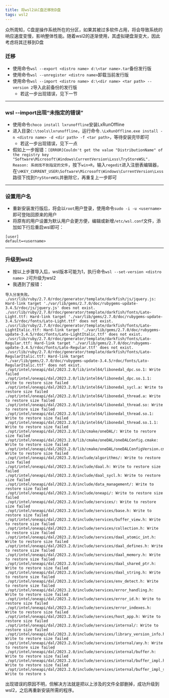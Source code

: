 ```yaml
---
title: 将wsl2从C盘迁移到D盘
tags: wsl2
---
```


众所周知，C盘是操作系统所在的分区，如果其被过多软件占用，将会导致系统的响应速度变慢，影响整体性能。随着wsl2的逐渐使用，其虚拟硬盘渐变大，因此考虑将其迁移到D盘

### 迁移
* 使用命令`wsl --export <distro name> d:\<tar name>.tar`备份发行版
* 使用命令`wsl --unregister <distro name>`卸载当前发行版
* 使用命令`wsl --import <distro name> d:\<dir name> <tar path> --version 2`导入此前备份的发行版
  * 若这一步出现错误，见下一节

---
### wsl --import出现“未指定的错误”
* 使用命令`choco install lxrunoffline`安装LxRunOffline
* 进入目录`C:\tools\lxrunoffline`，运行命令`.\LxRunOffline.exe install -n <distro name> -d <dir path> -f <tar path>`，等待安装完毕即可
  * 若这一步出现错误，见下一点
* 假如上一步报错：`[ERROR]Couldn't get the value "DistributionName" of the registry key "Software\Microsoft\Windows\CurrentVersion\Lxss\TryStoreWSL". Reason: 系统找不到指定的文件`，按下`win+R`，输入`regedit`进入注册表编辑器，在`\HKEY_CURRENT_USER\Software\Microsoft\Windows\CurrentVersion\Lxss`路径下找到`TryStoreWSL`并删除它，再重复上一步即可

---
### 设置用户名
* 重新安装发行版后，将会以`root`用户登录，使用命令`sudo -i -u <username>`即可登陆回原来的用户
* 将原有的用户设置为默认用户会更方便，编辑或新增`/etc/wsl.conf`文件，添加如下行后重启wsl即可：
```shell
[user]
default=<username>
```
---
### 升级到wsl2
* 按以上步骤导入后，wsl版本可能为1，执行命令`wsl --set-version <distro name> 2`可升级为wsl2
* 我遇到了报错：
```shell
导入分发失败。
./usr/lib/ruby/2.7.0/rdoc/generator/template/darkfish/js/jquery.js: Hard-link target './var/lib/gems/2.7.0/doc/rubygems-update-3.4.5/rdoc/js/jquery.js' does not exist.
./usr/lib/ruby/2.7.0/rdoc/generator/template/darkfish/fonts/Lato-Light.ttf: Hard-link target './var/lib/gems/2.7.0/doc/rubygems-update-3.4.5/rdoc/fonts/Lato-Light.ttf' does not exist.
./usr/lib/ruby/2.7.0/rdoc/generator/template/darkfish/fonts/Lato-LightItalic.ttf: Hard-link target './var/lib/gems/2.7.0/doc/rubygems-update-3.4.5/rdoc/fonts/Lato-LightItalic.ttf' does not exist.
./usr/lib/ruby/2.7.0/rdoc/generator/template/darkfish/fonts/Lato-Regular.ttf: Hard-link target './var/lib/gems/2.7.0/doc/rubygems-update-3.4.5/rdoc/fonts/Lato-Regular.ttf' does not exist.
./usr/lib/ruby/2.7.0/rdoc/generator/template/darkfish/fonts/Lato-RegularItalic.ttf: Hard-link target './var/lib/gems/2.7.0/doc/rubygems-update-3.4.5/rdoc/fonts/Lato-RegularItalic.ttf' does not exist.
./opt/intel/oneapi/dal/2023.2.0/lib/intel64/libonedal_dpc.so.1: Write failed
./opt/intel/oneapi/dal/2023.2.0/lib/intel64/libonedal_dpc.so.1.1: Write to restore size failed
./opt/intel/oneapi/dal/2023.2.0/lib/intel64/libonedal_sycl.a: Write to restore size failed
./opt/intel/oneapi/dal/2023.2.0/lib/intel64/libonedal_thread.a: Write to restore size failed
./opt/intel/oneapi/dal/2023.2.0/lib/intel64/libonedal_thread.so: Write to restore size failed
./opt/intel/oneapi/dal/2023.2.0/lib/intel64/libonedal_thread.so.1: Write to restore size failed
./opt/intel/oneapi/dal/2023.2.0/lib/intel64/libonedal_thread.so.1.1: Write to restore size failed
./opt/intel/oneapi/dal/2023.2.0/lib/cmake/oneDAL/: Write to restore size failed
./opt/intel/oneapi/dal/2023.2.0/lib/cmake/oneDAL/oneDALConfig.cmake: Write to restore size failed
./opt/intel/oneapi/dal/2023.2.0/lib/cmake/oneDAL/oneDALConfigVersion.cmake: Write to restore size failed
./opt/intel/oneapi/dal/2023.2.0/include/algorithms/: Write to restore size failed
./opt/intel/oneapi/dal/2023.2.0/include/daal.h: Write to restore size failed
./opt/intel/oneapi/dal/2023.2.0/include/daal_sycl.h: Write to restore size failed
./opt/intel/oneapi/dal/2023.2.0/include/data_management/: Write to restore size failed
./opt/intel/oneapi/dal/2023.2.0/include/oneapi/: Write to restore size failed
./opt/intel/oneapi/dal/2023.2.0/include/services/: Write to restore size failed
./opt/intel/oneapi/dal/2023.2.0/include/services/base.h: Write to restore size failed
./opt/intel/oneapi/dal/2023.2.0/include/services/buffer_view.h: Write to restore size failed
./opt/intel/oneapi/dal/2023.2.0/include/services/collection.h: Write to restore size failed
./opt/intel/oneapi/dal/2023.2.0/include/services/daal_atomic_int.h: Write to restore size failed
./opt/intel/oneapi/dal/2023.2.0/include/services/daal_defines.h: Write to restore size failed
./opt/intel/oneapi/dal/2023.2.0/include/services/daal_memory.h: Write to restore size failed
./opt/intel/oneapi/dal/2023.2.0/include/services/daal_shared_ptr.h: Write to restore size failed
./opt/intel/oneapi/dal/2023.2.0/include/services/daal_string.h: Write to restore size failed
./opt/intel/oneapi/dal/2023.2.0/include/services/env_detect.h: Write to restore size failed
./opt/intel/oneapi/dal/2023.2.0/include/services/error_handling.h: Write to restore size failed
./opt/intel/oneapi/dal/2023.2.0/include/services/error_id.h: Write to restore size failed
./opt/intel/oneapi/dal/2023.2.0/include/services/error_indexes.h: Write to restore size failed
./opt/intel/oneapi/dal/2023.2.0/include/services/host_app.h: Write to restore size failed
./opt/intel/oneapi/dal/2023.2.0/include/services/internal/: Write to restore size failed
./opt/intel/oneapi/dal/2023.2.0/include/services/library_version_info.h: Write to restore size failed
./opt/intel/oneapi/dal/2023.2.0/include/services/internal/any.h: Write to restore size failed
./opt/intel/oneapi/dal/2023.2.0/include/services/internal/buffer.h: Write to restore size failed
./opt/intel/oneapi/dal/2023.2.0/include/services/internal/buffer_impl.h: Write to restore size failed
./opt/intel/oneapi/dal/2023.2.0/include/services/internal/buffer_impl_sycl.h: Write to restore s
```
出现错误的原因不明，但解决方法就是把以上涉及的文件全部删掉，成功升级到wsl2，之后再重新安装所需的程序。